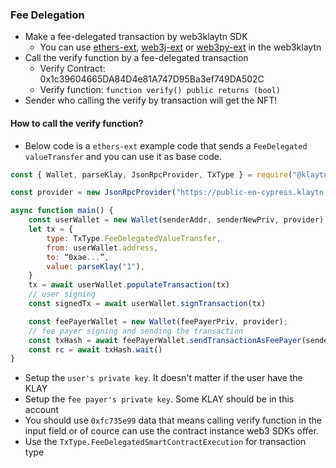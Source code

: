 ### Fee Delegation

- Make a fee-delegated transaction by web3klaytn SDK
  - You can use [ethers-ext](https://github.com/klaytn/web3klaytn/tree/dev/ethers-ext), [web3j-ext](https://github.com/klaytn/web3klaytn/tree/dev/web3j-ext) or [web3py-ext](https://github.com/klaytn/web3klaytn/tree/dev/web3py-ext) in the web3klaytn
- Call the verify function by a fee-delegated transaction
  - Verify Contract: 0x1c39604665DA84D4e81A747D95Ba3ef749DA502C
  - Verify function: ```function verify() public returns (bool)```
- Sender who calling the verify by transaction will get the NFT!

#### How to call the verify function?
- Below code is a `ethers-ext` example code that sends a `FeeDelegated valueTransfer` and you can use it as base code.
```javascript
const { Wallet, parseKlay, JsonRpcProvider, TxType } = require("@klaytn/ethers-ext");

const provider = new JsonRpcProvider("https://public-en-cypress.klaytn.net");

async function main() {
    const userWallet = new Wallet(senderAddr, senderNewPriv, provider);
    let tx = {
        type: TxType.FeeDelegatedValueTransfer,
        from: userWallet.address,
        to: “0xae...”,
        value: parseKlay("1"),
    }
    tx = await userWallet.populateTransaction(tx)
    // user signing
    const signedTx = await userWallet.signTransaction(tx)

    const feePayerWallet = new Wallet(feePayerPriv, provider);
    // fee payer signing and sending the transaction
    const txHash = await feePayerWallet.sendTransactionAsFeePayer(senderTxHashRLP);
    const rc = await txHash.wait()
}
```
- Setup the `user's private key`. It doesn't matter if the user have the KLAY
- Setup the `fee payer's private key`. Some KLAY should be in this account
- You should use `0xfc735e99` data that means calling verify function in the input field or of cource can use the contract instance web3 SDKs offer.
- Use the `TxType.FeeDelegatedSmartContractExecution` for transaction type